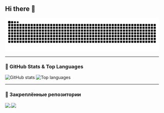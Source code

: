 ## Hi there 👋

<picture>
  <source media="(prefers-color-scheme: dark)" srcset="https://raw.githubusercontent.com/buter-00/buter-00/output/github-contribution-grid-snake-dark.svg" />
  <source media="(prefers-color-scheme: light)" srcset="https://raw.githubusercontent.com/buter-00/buter-00/output/github-contribution-grid-snake.svg" />
  <img alt="github contribution grid snake animation" src="https://raw.githubusercontent.com/buter-00/buter-00/output/github-contribution-grid-snake.svg" />
</picture>

---

### 🧠 GitHub Stats & Top Languages

<picture>
  <source 
    srcset="https://github-readme-stats.vercel.app/api?username=buter-00&show_icons=true&theme=ambient_gradient&hide_border=true"
    media="(prefers-color-scheme: dark)" 
  />
  <source 
    srcset="https://github-readme-stats.vercel.app/api?username=buter-00&show_icons=true&theme=ambient_gradient&hide_border=true"
    media="(prefers-color-scheme: light)" 
  />
  <img 
    src="https://github-readme-stats.vercel.app/api?username=buter-00&show_icons=true&theme=ambient_gradient&hide_border=true" 
    alt="GitHub stats"
  />
</picture>
<picture>
  <source 
    srcset="https://github-readme-stats.vercel.app/api/top-langs/?username=buter-00&layout=compact&hide_border=true&langs_count=6"
    media="(prefers-color-scheme: dark)" 
  />
  <source 
    srcset="https://github-readme-stats.vercel.app/api/top-langs/?username=buter-00&layout=compact&hide_border=true&langs_count=6"
    media="(prefers-color-scheme: light)" 
  />
  <img 
    src="https://github-readme-stats.vercel.app/api/top-langs/?username=buter-00&layout=compact&hide_border=true&langs_count=6" 
    alt="Top languages"
  />
</picture>

---

### 📌 Закреплённые репозитории

<a href="https://github.com/anuraghazra/github-readme-stats">
  <img align="center" src="https://github-readme-stats.vercel.app/api/pin/?username=anuraghazra&repo=github-readme-stats&theme=ambient_gradient&hide_border=true" />
</a>
<a href="https://github.com/anuraghazra/convoychat">
  <img align="center" src="https://github-readme-stats.vercel.app/api/pin/?username=anuraghazra&repo=convoychat&theme=ambient_gradient&hide_border=true" />
</a>

